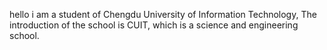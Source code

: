 hello 
i am a student of Chengdu University of Information Technology, The introduction of the school is CUIT, which is a science and engineering school. 
